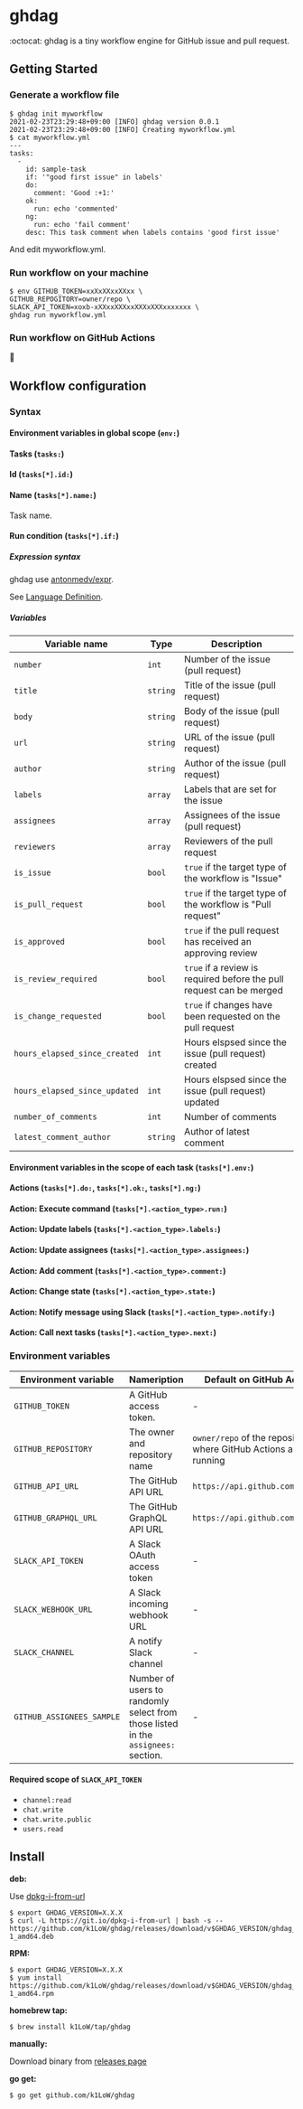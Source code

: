 # ghdag

:octocat: ghdag is a tiny workflow engine for GitHub issue and pull request.

## Getting Started

### Generate a workflow file

``` console
$ ghdag init myworkflow
2021-02-23T23:29:48+09:00 [INFO] ghdag version 0.0.1
2021-02-23T23:29:48+09:00 [INFO] Creating myworkflow.yml
$ cat myworkflow.yml
---
tasks:
  -
    id: sample-task
    if: '"good first issue" in labels'
    do:
      comment: 'Good :+1:'
    ok:
      run: echo 'commented'
    ng:
      run: echo 'fail comment'
    desc: This task comment when labels contains 'good first issue'
```

And edit myworkflow.yml.

### Run workflow on your machine

``` console
$ env GITHUB_TOKEN=xxXxXXxxXXxx \
GITHUB_REPOGITORY=owner/repo \
SLACK_API_TOKEN=xoxb-xXXxxXXXxxXXXxXXXxxxxxxx \
ghdag run myworkflow.yml
```

### Run workflow on GitHub Actions

:construction:

## Workflow configuration

### Syntax

#### Environment variables in global scope (`env:`)

#### Tasks (`tasks:`)

#### Id (`tasks[*].id:`)

#### Name (`tasks[*].name:`)

Task name.

#### Run condition (`tasks[*].if:`)

##### Expression syntax

ghdag use [antonmedv/expr](https://github.com/antonmedv/expr).

See [Language Definition](https://github.com/antonmedv/expr/blob/master/docs/Language-Definition.md).

##### Variables

| Variable name | Type | Description |
| --- | --- | --- |
| `number` | `int` | Number of the issue (pull request) |
| `title` | `string` | Title of the issue (pull request) |
| `body` | `string` | Body of the issue (pull request) |
| `url` | `string` | URL of the issue (pull request) |
| `author` | `string` | Author of the issue (pull request) |
| `labels` | `array` | Labels that are set for the issue |
| `assignees` | `array` | Assignees of the issue (pull request) |
| `reviewers` | `array` | Reviewers of the pull request |
| `is_issue` | `bool` | `true` if the target type of the workflow is "Issue" |
| `is_pull_request` | `bool` | `true` if the target type of the workflow is "Pull request" |
| `is_approved` | `bool` | `true` if the pull request has received an approving review  |
| `is_review_required` | `bool` | `true` if a review is required before the pull request can be merged |
| `is_change_requested` | `bool` | `true` if changes have been requested on the pull request |
| `hours_elapsed_since_created` | `int` | Hours elspsed since the issue (pull request) created |
| `hours_elapsed_since_updated` | `int` | Hours elspsed since the issue (pull request) updated |
| `number_of_comments` | `int` | Number of comments |
| `latest_comment_author` | `string` | Author of latest comment |

#### Environment variables in the scope of each task (`tasks[*].env:`)

#### Actions (`tasks[*].do:`, `tasks[*].ok:`, `tasks[*].ng:`)

#### Action: Execute command (`tasks[*].<action_type>.run:`)

#### Action: Update labels (`tasks[*].<action_type>.labels:`)

#### Action: Update assignees (`tasks[*].<action_type>.assignees:`)

#### Action: Add comment (`tasks[*].<action_type>.comment:`)

#### Action: Change state (`tasks[*].<action_type>.state:`)

#### Action: Notify message using Slack (`tasks[*].<action_type>.notify:`)

#### Action: Call next tasks (`tasks[*].<action_type>.next:`)

### Environment variables

| Environment variable | Nameription | Default on GitHub Actions |
| --- | --- | --- |
| `GITHUB_TOKEN` | A GitHub access token. | - |
| `GITHUB_REPOSITORY` | The owner and repository name | `owner/repo` of the repository where GitHub Actions are running |
| `GITHUB_API_URL` | The GitHub API URL | `https://api.github.com` |
| `GITHUB_GRAPHQL_URL` | The GitHub GraphQL API URL | `https://api.github.com/graphql` |
| `SLACK_API_TOKEN` | A Slack OAuth access token | - |
| `SLACK_WEBHOOK_URL` | A Slack incoming webhook URL | - |
| `SLACK_CHANNEL` | A notify Slack channel | - |
| `GITHUB_ASSIGNEES_SAMPLE` | Number of users to randomly select from those listed in the `assignees:` section. | - |

#### Required scope of `SLACK_API_TOKEN`

- `channel:read`
- `chat.write`
- `chat.write.public`
- `users.read`

## Install

**deb:**

Use [dpkg-i-from-url](https://github.com/k1LoW/dpkg-i-from-url)

``` console
$ export GHDAG_VERSION=X.X.X
$ curl -L https://git.io/dpkg-i-from-url | bash -s -- https://github.com/k1LoW/ghdag/releases/download/v$GHDAG_VERSION/ghdag_$GHDAG_VERSION-1_amd64.deb
```

**RPM:**

``` console
$ export GHDAG_VERSION=X.X.X
$ yum install https://github.com/k1LoW/ghdag/releases/download/v$GHDAG_VERSION/ghdag_$GHDAG_VERSION-1_amd64.rpm
```

**homebrew tap:**

```console
$ brew install k1LoW/tap/ghdag
```

**manually:**

Download binary from [releases page](https://github.com/k1LoW/ghdag/releases)

**go get:**

```console
$ go get github.com/k1LoW/ghdag
```
